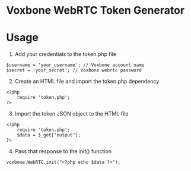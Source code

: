 Voxbone WebRTC Token Generator
=================


Usage
=====

1. Add your credentials to the token.php file

`````
$username = 'your_username'; // Voxbone account name
$secret = 'your_secret'; // Voxbone webrtc password
`````
2. Create an HTML file and import the token.php dependency 

`````
<?php
	require 'token.php';
?>
`````

3. Import the token JSON object to the HTML file

`````
<?php
	require 'token.php';
	$data = $_get["output"];
?>	
`````

4. Pass that response to the init() function

`````
voxbone.WebRTC.init("<?php echo $data ?>");
`````